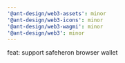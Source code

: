 ```yaml
---
'@ant-design/web3-assets': minor
'@ant-design/web3-icons': minor
'@ant-design/web3-wagmi': minor
'@ant-design/web3': minor
---
```


feat: support safeheron browser wallet

